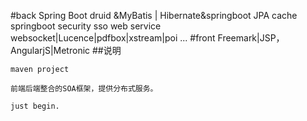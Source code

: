 #back
Spring Boot 
druid &MyBatis | Hibernate&springboot JPA
cache
springboot security
sso
web service
websocket|Lucence|pdfbox|xstream|poi
...
#front
Freemark|JSP，AngularjS|Metronic
##说明
~~~~
maven project

前端后端整合的SOA框架，提供分布式服务。

just begin.

